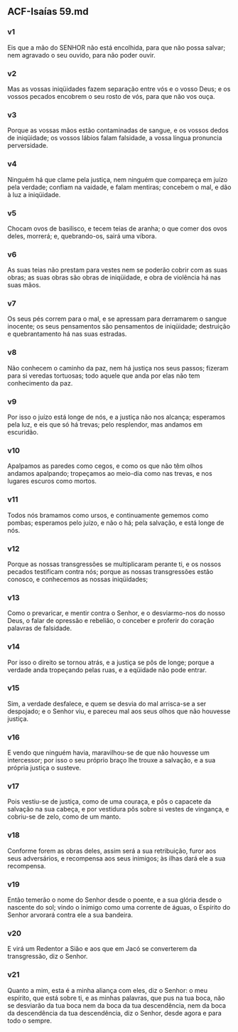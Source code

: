 ## ACF-Isaías 59.md
### v1
 Eis que a mão do SENHOR não está encolhida, para que não possa salvar; nem agravado o seu ouvido, para não poder ouvir.
### v2
 Mas as vossas iniqüidades fazem separação entre vós e o vosso Deus; e os vossos pecados encobrem o seu rosto de vós, para que não vos ouça.
### v3
 Porque as vossas mãos estão contaminadas de sangue, e os vossos dedos de iniqüidade; os vossos lábios falam falsidade, a vossa língua pronuncia perversidade.
### v4
 Ninguém há que clame pela justiça, nem ninguém que compareça em juízo pela verdade; confiam na vaidade, e falam mentiras; concebem o mal, e dão à luz a iniqüidade.
### v5
 Chocam ovos de basilisco, e tecem teias de aranha; o que comer dos ovos deles, morrerá; e, quebrando-os, sairá uma víbora.
### v6
 As suas teias não prestam para vestes nem se poderão cobrir com as suas obras; as suas obras são obras de iniqüidade, e obra de violência há nas suas mãos.
### v7
 Os seus pés correm para o mal, e se apressam para derramarem o sangue inocente; os seus pensamentos são pensamentos de iniqüidade; destruição e quebrantamento há nas suas estradas.
### v8
 Não conhecem o caminho da paz, nem há justiça nos seus passos; fizeram para si veredas tortuosas; todo aquele que anda por elas não tem conhecimento da paz.
### v9
 Por isso o juízo está longe de nós, e a justiça não nos alcança; esperamos pela luz, e eis que só há trevas; pelo resplendor, mas andamos em escuridão.
### v10
 Apalpamos as paredes como cegos, e como os que não têm olhos andamos apalpando; tropeçamos ao meio-dia como nas trevas, e nos lugares escuros como mortos.
### v11
 Todos nós bramamos como ursos, e continuamente gememos como pombas; esperamos pelo juízo, e não o há; pela salvação, e está longe de nós.
### v12
 Porque as nossas transgressões se multiplicaram perante ti, e os nossos pecados testificam contra nós; porque as nossas transgressões estão conosco, e conhecemos as nossas iniqüidades;
### v13
 Como o prevaricar, e mentir contra o Senhor, e o desviarmo-nos do nosso Deus, o falar de opressão e rebelião, o conceber e proferir do coração palavras de falsidade.
### v14
 Por isso o direito se tornou atrás, e a justiça se pôs de longe; porque a verdade anda tropeçando pelas ruas, e a eqüidade não pode entrar.
### v15
 Sim, a verdade desfalece, e quem se desvia do mal arrisca-se a ser despojado; e o Senhor viu, e pareceu mal aos seus olhos que não houvesse justiça.
### v16
 E vendo que ninguém havia, maravilhou-se de que não houvesse um intercessor; por isso o seu próprio braço lhe trouxe a salvação, e a sua própria justiça o susteve.
### v17
 Pois vestiu-se de justiça, como de uma couraça, e pôs o capacete da salvação na sua cabeça, e por vestidura pôs sobre si vestes de vingança, e cobriu-se de zelo, como de um manto.
### v18
 Conforme forem as obras deles, assim será a sua retribuição, furor aos seus adversários, e recompensa aos seus inimigos; às ilhas dará ele a sua recompensa.
### v19
 Então temerão o nome do Senhor desde o poente, e a sua glória desde o nascente do sol; vindo o inimigo como uma corrente de águas, o Espírito do Senhor arvorará contra ele a sua bandeira.
### v20
 E virá um Redentor a Sião e aos que em Jacó se converterem da transgressão, diz o Senhor.
### v21
 Quanto a mim, esta é a minha aliança com eles, diz o Senhor: o meu espírito, que está sobre ti, e as minhas palavras, que pus na tua boca, não se desviarão da tua boca nem da boca da tua descendência, nem da boca da descendência da tua descendência, diz o Senhor, desde agora e para todo o sempre.
